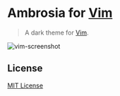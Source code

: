 # Ambrosia for [Vim](http://vim.org)

> A dark theme for [Vim](http://vim.org).

![vim-screenshot](/preview.png?raw=true "Theme Preview")

## License

[MIT License](./LICENSE)
